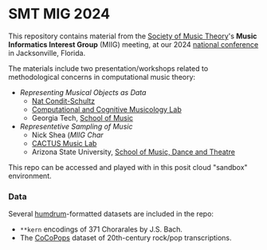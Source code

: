 # SMT MIG 2024

This repository contains material from the [Society of Music Theory](https://societymusictheory.org/)'s **Music Informatics Interest Group** (MIIG) meeting, at our 2024 [national conference](https://societymusictheory.org/meetings/smt-2024) in Jacksonville, Florida.

The materials include two presentation/workshops related to methodological concerns in computational music theory:

+ *Representing Musical Objects as Data*
  + [Nat Condit-Schultz](mailto:natcs@gatech.edu)
  + [Computational and Cognitive Musicology Lab](https://ccml.gtcmt.gatech.edu)
  + Georgia Tech, [School of Music](https://music.gatech.edu)
+ *Representetive Sampling of Music*
  + Nick Shea (*MIIG Char*
  + [CACTUS Music Lab](https://www.cactusmusiclab.com/)
  + Arizona State University, [School of Music, Dance and Theatre](https://musicdancetheatre.asu.edu/)


This repo can be accessed and played with in this posit cloud "sandbox" environment.

### Data

Several [humdrum](humdrum.org)-formatted datasets are included in the repo:

+ `**kern` encodings of 371 Chorarales by J.S. Bach.
+ The [CoCoPops](https://github.com/Computational-Cognitive-Musicology-Lab/CoCoPops) dataset of 20th-century rock/pop transcriptions.
